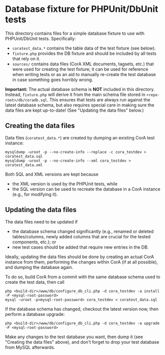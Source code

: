# Database fixture for PHPUnit/DbUnit tests

This directory contains files for a simple database fixture to use with
PHPUnit/DbUnit tests.  Specifically:

+ `coratest_data.*` contains the table data of the test fixture (see below).
+ `fixture.php` provides the DB fixture and should be included by all tests that
  rely on it.
+ `sources/` contains data files (CorA XML documents, tagsets, etc.) that were
  used for creating the test fixture; it can be used for reference when writing
  tests or as an aid to manually re-create the test database in case something
  goes horribly wrong.

**Important:** The actual database schema is **NOT** included in this directory.
Instead, `fixture.php` will derive it from the main schema file stored in
`<repo-root>/db/coradb.sql`.  This ensures that tests are always run against the
latest database schema, but also requires special care in making sure the data
files are kept up-to-date! (See "Updating the data files" below.)

## Creating the data files

Data files (`coratest_data.*`) are created by dumping an existing CorA test
instance:

    mysqldump -uroot -p --no-create-info --replace -c cora_testdev > coratest_data.sql
    mysqldump -uroot -p --no-create-info --xml cora_testdev > coratest_data.xml

Both SQL and XML versions are kept because

+ the XML version is used by the PHPUnit tests, while
+ the SQL version can be used to recreate the database in a CorA instance
  (e.g., for modifying it).

## Updating the data files

The data files need to be updated if

+ the database schema changed significantly (e.g., renamed or deleted
  tables/columns, newly added columns that are crucial for the tested
  components, etc.); or
+ new test cases should be added that require new entries in the DB.

Ideally, updating the data files should be done by creating an actual CorA
instance from them, performing the changes within CorA (if at all possible), and
dumping the database again.

To do so, build CorA from a commit with the same database schema used to create
the test data, then call

    php <build-dir>/www/db/configure_db_cli.php -d cora_testdev -a install -P <mysql-root-password>
    mysql -uroot -p<mysql-root-password> cora_testdev < coratest_data.sql

If the database schema has changed, checkout the latest version now, then
perform a database upgrade:

    php <build-dir>/www/db/configure_db_cli.php -d cora_testdev -a upgrade -P <mysql-root-password>

Make any changes to the test database you want, then dump it (see "Creating the
data files" above), and don't forget to drop your test database from MySQL
afterwards.
